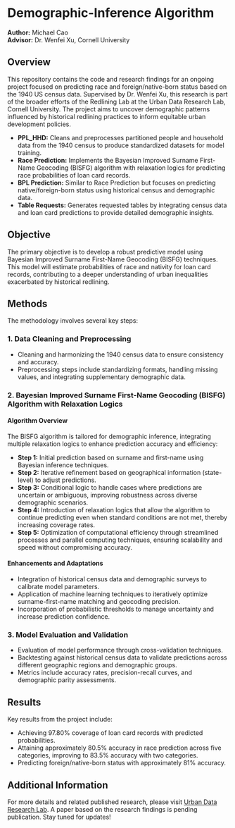 # Demographic-Inference Algorithm

**Author:** Michael Cao  
**Advisor:** Dr. Wenfei Xu, Cornell University 

## Overview
This repository contains the code and research findings for an ongoing project focused on predicting race and foreign/native-born status based on the 1940 US census data. Supervised by Dr. Wenfei Xu, this research is part of the broader efforts of the Redlining Lab at the Urban Data Research Lab, Cornell University. The project aims to uncover demographic patterns influenced by historical redlining practices to inform equitable urban development policies.
- **PPL_HHD:** Cleans and preprocesses partitioned people and household data from the 1940 census to produce standardized datasets for model training.
- **Race Prediction:** Implements the Bayesian Improved Surname First-Name Geocoding (BISFG) algorithm with relaxation logics for predicting race probabilities of loan card records.
- **BPL Prediction:** Similar to Race Prediction but focuses on predicting native/foreign-born status using historical census and demographic data.
- **Table Requests:** Generates requested tables by integrating census data and loan card predictions to provide detailed demographic insights.

## Objective
The primary objective is to develop a robust predictive model using Bayesian Improved Surname First-Name Geocoding (BISFG) techniques. This model will estimate probabilities of race and nativity for loan card records, contributing to a deeper understanding of urban inequalities exacerbated by historical redlining.

## Methods
The methodology involves several key steps:

### 1. Data Cleaning and Preprocessing
- Cleaning and harmonizing the 1940 census data to ensure consistency and accuracy.
- Preprocessing steps include standardizing formats, handling missing values, and integrating supplementary demographic data.

### 2. Bayesian Improved Surname First-Name Geocoding (BISFG) Algorithm with Relaxation Logics
#### Algorithm Overview
The BISFG algorithm is tailored for demographic inference, integrating multiple relaxation logics to enhance prediction accuracy and efficiency:
- **Step 1:** Initial prediction based on surname and first-name using Bayesian inference techniques.
- **Step 2:** Iterative refinement based on geographical information (state-level) to adjust predictions.
- **Step 3:** Conditional logic to handle cases where predictions are uncertain or ambiguous, improving robustness across diverse demographic scenarios.
- **Step 4:** Introduction of relaxation logics that allow the algorithm to continue predicting even when standard conditions are not met, thereby increasing coverage rates.
- **Step 5:** Optimization of computational efficiency through streamlined processes and parallel computing techniques, ensuring scalability and speed without compromising accuracy.
  
#### Enhancements and Adaptations
- Integration of historical census data and demographic surveys to calibrate model parameters.
- Application of machine learning techniques to iteratively optimize surname-first-name matching and geocoding precision.
- Incorporation of probabilistic thresholds to manage uncertainty and increase prediction confidence.

### 3. Model Evaluation and Validation
- Evaluation of model performance through cross-validation techniques.
- Backtesting against historical census data to validate predictions across different geographic regions and demographic groups.
- Metrics include accuracy rates, precision-recall curves, and demographic parity assessments.

## Results
Key results from the project include:
- Achieving 97.80% coverage of loan card records with predicted probabilities.
- Attaining approximately 80.5% accuracy in race prediction across five categories, improving to 83.5% accuracy with two categories.
- Predicting foreign/native-born status with approximately 81% accuracy.

## Additional Information
For more details and related published research, please visit [Urban Data Research Lab](https://www.urbandataresearchlab.org/). 
A paper based on the research findings is pending publication. Stay tuned for updates!
